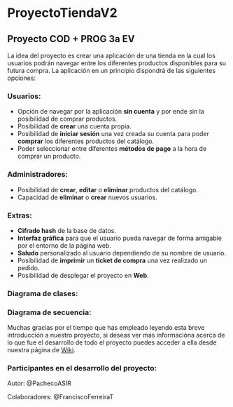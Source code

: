 # ProyectoTiendaV2

## Proyecto COD + PROG 3a EV

La idea del proyecto es crear una aplicación de una tienda en la cual los usuarios podrán navegar entre los diferentes productos disponibles para su futura compra. La aplicación en un principio dispondrá de las siguientes opciones:

### Usuarios:

  - Opción de navegar por la aplicación **sin cuenta** y por ende sin la posibilidad de comprar productos.
  - Posibilidad de **crear** una cuenta propia.
  - Posibilidad de **iniciar sesión** una vez creada su cuenta para poder **comprar** los diferentes productos del catálogo.
  - Poder seleccionar entre diferentes **métodos de pago** a la hora de comprar un producto.

### Administradores:

  - Posibilidad de **crear**, **editar** o **eliminar** productos del catálogo.
  - Capacidad de **eliminar** o **crear** nuevos usuarios.

### Extras:

  - **Cifrado hash** de la base de datos.
  - **Interfaz gráfica** para que el usuario pueda navegar de forma amigable por el entorno de la página web.
  - **Saludo** personalizado al usuario dependiendo de su nombre de usuario.
  - Posibilidad de **imprimir** un **ticket de compra** una vez realizado un pedido.
  - Posibilidad de desplegar el proyecto en **Web**.

### Diagrama de clases:



### Diagrama de secuencia:



Muchas gracias por el tiempo que has empleado leyendo esta breve introducción a nuestro proyecto, si deseas ver más informacióna acerca de lo que fue el desarrollo de todo el proyecto puedes acceder a ella desde nuestra página de [Wiki](https://github.com/PachecoASIR/ProyectoTiendaV2/wiki).

### Participantes en el desarrollo del proyecto:

Autor: @PachecoASIR

Colaboradores: @FranciscoFerreiraT
